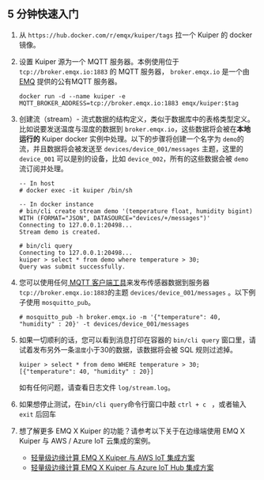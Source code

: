 ## 5 分钟快速入门

1. 从 ``https://hub.docker.com/r/emqx/kuiper/tags`` 拉一个 Kuiper 的 docker 镜像。

2. 设置 Kuiper 源为一个 MQTT 服务器。本例使用位于 ``tcp://broker.emqx.io:1883`` 的 MQTT 服务器， ``broker.emqx.io`` 是一个由 [EMQ](https://www.emqx.io) 提供的公有MQTT 服务器。

   ```shell
   docker run -d --name kuiper -e MQTT_BROKER_ADDRESS=tcp://broker.emqx.io:1883 emqx/kuiper:$tag
   ```

3. 创建流（stream）- 流式数据的结构定义，类似于数据库中的表格类型定义。比如说要发送温度与湿度的数据到 ``broker.emqx.io``，这些数据将会被在**本地运行的** Kuiper docker 实例中处理。以下的步骤将创建一个名字为 ``demo``的流，并且数据将会被发送至 ``devices/device_001/messages`` 主题，这里的 ``device_001`` 可以是别的设备，比如 ``device_002``，所有的这些数据会被 ``demo`` 流订阅并处理。

   ```shell
   -- In host
   # docker exec -it kuiper /bin/sh
   
   -- In docker instance
   # bin/cli create stream demo '(temperature float, humidity bigint) WITH (FORMAT="JSON", DATASOURCE="devices/+/messages")'
   Connecting to 127.0.0.1:20498...
   Stream demo is created.
   
   # bin/cli query
   Connecting to 127.0.0.1:20498...
   kuiper > select * from demo where temperature > 30;
   Query was submit successfully.
   
   ```

4. 您可以使用任何[ MQTT 客户端工具](https://www.emqx.io/cn/blog/mqtt-client-tools)来发布传感器数据到服务器 ``tcp://broker.emqx.io:1883``的主题 ``devices/device_001/messages`` 。以下例子使用 ``mosquitto_pub``。

   ```shell
   # mosquitto_pub -h broker.emqx.io -m '{"temperature": 40, "humidity" : 20}' -t devices/device_001/messages
   ```

5. 如果一切顺利的话，您可以看到消息打印在容器的 ``bin/cli query`` 窗口里，请试着发布另外一条``温度``小于30的数据，该数据将会被 SQL 规则过滤掉。

   ```shell
   kuiper > select * from demo WHERE temperature > 30;
   [{"temperature": 40, "humidity" : 20}]
   ```

   如有任何问题，请查看日志文件 ``log/stream.log``。

6. 如果想停止测试，在``bin/cli query``命令行窗口中敲 ``ctrl + c `` ，或者输入 ``exit`` 后回车

7. 想了解更多 EMQ X Kuiper 的功能？请参考以下关于在边缘端使用 EMQ X Kuiper 与 AWS / Azure IoT 云集成的案例。

   - [轻量级边缘计算 EMQ X Kuiper 与 AWS IoT 集成方案](https://www.jianshu.com/p/7c0218fd1ee2)
   - [轻量级边缘计算 EMQ X Kuiper 与 Azure IoT Hub 集成方案](https://www.jianshu.com/p/49b06751355f) 
